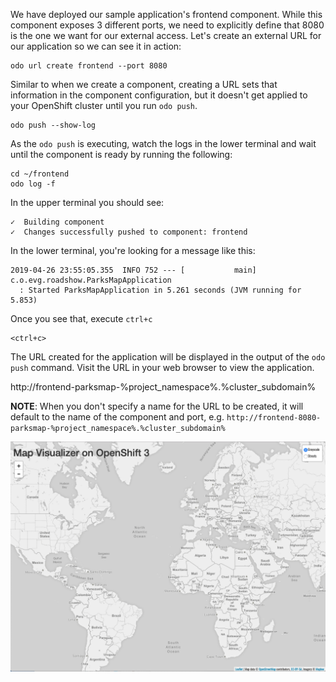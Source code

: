 We have deployed our sample application's frontend component. While this component exposes 3 different ports, we need to explicitly define that 8080 is the one we want for our external access. Let's create an external URL for our application so we can see it in action:

```execute-1
odo url create frontend --port 8080
```

Similar to when we create a component, creating a URL sets that information in the component configuration, but it doesn't get applied to your OpenShift cluster until you run `odo push`.

```execute-1
odo push --show-log
```

As the `odo push` is executing, watch the logs in the lower terminal and wait until the component is ready by running the following:

```execute-2
cd ~/frontend
odo log -f
```

In the upper terminal you should see:

```
✓  Building component
✓  Changes successfully pushed to component: frontend
```

In the lower terminal, you're looking for a message like this:

```
2019-04-26 23:55:05.355  INFO 752 --- [           main] c.o.evg.roadshow.ParksMapApplication
  : Started ParksMapApplication in 5.261 seconds (JVM running for 5.853)
```

Once you see that, execute `ctrl+c`

```execute-2
<ctrl+c>
```

The URL created for the application will be displayed in the output of the `odo push` command. Visit the URL in your web browser to view the application.

http://frontend-parksmap-%project_namespace%.%cluster_subdomain%

__NOTE__: When you don't specify a name for the URL to be created, it will default to the name of the component and port, e.g. ``http://frontend-8080-parksmap-%project_namespace%.%cluster_subdomain%``

![parksmap frontend](frontend.png)
